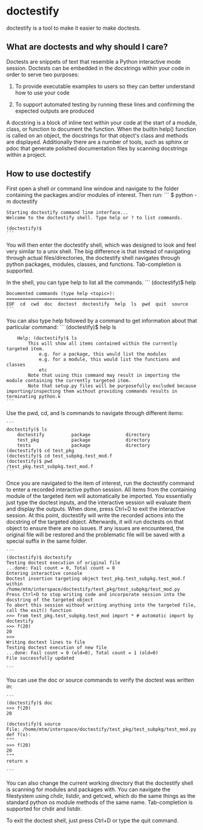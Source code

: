 # doctestify

doctestify is a tool to make it easier to make doctests.

## What are doctests and why should I care?
Doctests are snippets of text that resemble a Python interactive mode session.
Doctests can be embedded in the docstrings within your code in order to serve two purposes:

1. To provide executable examples to users so they can better understand how to use your code

2. To support automated testing by running these lines and confirming the expected outputs are produced


A docstring is a block of inline text within your code at the start of a module, class, or function to document the function. When the builtin help() function is called on an object, the docstrings for that object's class and methods are displayed. Additionally there are a number of tools, such as sphinx or pdoc that generate polished documentation files by scanning docstrings within a project.

## How to use doctestify
First open a shell or command line window and navigate to the folder containing the packages and/or modules of interest.
Then run:
    ```
    $ python -m doctestify

    Starting doctestify command line interface...
    Welcome to the doctestify shell. Type help or ? to list commands.

    (doctestify)$
    ```

You will then enter the doctestify shell, which was designed to look and feel very similar to a unix shell.
The big difference is that instead of navigating through actual files/directories, the doctestify shell navigates through python packages, modules, classes, and functions. Tab-completion is supported.

In the shell, you can type help to list all the commands.
    ```
    (doctestify)$ help

    Documented commands (type help <topic>):
    ========================================
    EOF  cd  cwd  doc  doctest  doctestify  help  ls  pwd  quit  source
    ```

You can also type help followed by a command to get information about that particular command:
    ```
    (doctestify)$ help ls

        Help: (doctestify)$ ls
            This will show all items contained within the currently targeted item.
                e.g. for a package, this would list the modules
                e.g. for a module, this would list the functions and classes
                etc
            Note that using this command may result in importing the module containing the currently targeted item.
            Note that setup.py files will be purposefully excluded because importing/inspecting them without providing commands results in terminating python.k
    ```

Use the pwd, cd, and ls commands to navigate through different items:

    ```
    doctestify)$ ls
        doctestify          package             directory
        test_pkg            package             directory
        tests               package             directory
    (doctestify)$ cd test_pkg
    (doctestify)$ cd test_subpkg.test_mod.f
    (doctestify)$ pwd
    /test_pkg.test_subpkg.test_mod.f
    ```

Once you are navigated to the item of interest, run the doctestify command to enter a recorded interactive python session. All items from the containing module of the targeted item will automatically be imported. You essentially just type the doctest inputs, and the interactive session will evaluate them and display the outputs. When done, press Ctrl+D to exit the interactive session. At this point, doctestify will write the recorded actions into the docstring of the targeted object. Afterwards, it will run doctests on that object to ensure there are no issues. If any issues are encountered, the original file will be restored and the problematic file will be saved with a special suffix in the same folder.

    ```
    (doctestify)$ doctestify
    Testing doctest execution of original file
    ...done: Fail count = 0, Total count = 0
    Entering interactive console
    Doctest insertion targeting object test_pkg.test_subpkg.test_mod.f within /home/mtm/interspace/doctestify/test_pkg/test_subpkg/test_mod.py
    Press Ctrl+D to stop writing code and incorporate session into the docstring of the targeted object
    To abort this session without writing anything into the targeted file, call the exit() function
    >>> from test_pkg.test_subpkg.test_mod import * # automatic import by doctestify
    >>> f(20)
    20
    >>>
    Writing doctest lines to file
    Testing doctest execution of new file
    ...done: Fail count = 0 (old=0), Total count = 1 (old=0)
    File successfully updated

    ```

You can use the doc or source commands to verify the doctest was written in:

    ```
    (doctestify)$ doc
    >>> f(20)
    20

    (doctestify)$ source
    File: /home/mtm/interspace/doctestify/test_pkg/test_subpkg/test_mod.py
    def f(x):
    """
    >>> f(20)
    20
    """
    return x

    ```

You can also change the current working directory that the doctestify shell is scanning for modules and packages with.
You can navigate the filestystem using chdir, listdir, and getcwd, which do the same things as the standard python os module methods of the same name.
Tab-completion is supported for chdir and listdir.

To exit the doctest shell, just press Ctrl+D or type the quit command.

